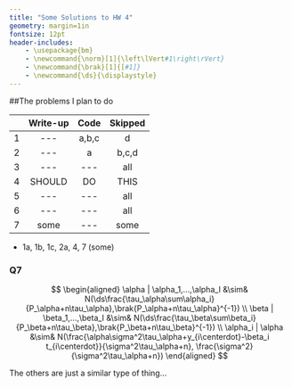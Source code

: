 ```yaml
---
title: "Some Solutions to HW 4"
geometry: margin=1in
fontsize: 12pt
header-includes: 
    - \usepackage{bm}
    - \newcommand{\norm}[1]{\left\lVert#1\right\rVert}
    - \newcommand{\brak}[1]{[#1]}
    - \newcommand{\ds}{\displaystyle}
---
```


##The problems I plan to do

| | Write-up | Code | Skipped
|:---:|:---:|:---:|:---:|
| 1 | --- | a,b,c | d
| 2 | --- | a | b,c,d
| 3 | --- |---| all
| 4 | SHOULD | DO | THIS
| 5 | --- | --- | all
| 6 | --- | --- | all
| 7 | some |--- | some
- 1a, 1b, 1c, 2a, 4, 7 (some)

### Q7

$$
  \begin{aligned}
    \alpha | \alpha_1,...,\alpha_I &\sim& N(\ds\frac{\tau_\alpha\sum\alpha_i}{P_\alpha+n\tau_\alpha},\brak{P_\alpha+n\tau_\alpha}^{-1}) \\
    \beta | \beta_1,...,\beta_I &\sim& N(\ds\frac{\tau_\beta\sum\beta_i}{P_\beta+n\tau_\beta},\brak{P_\beta+n\tau_\beta}^{-1}) \\
    \alpha_i | \alpha &\sim& N(\frac{\alpha\sigma^2\tau_\alpha+y_{i\centerdot}-\beta_i t_{i\centerdot}}{\sigma^2\tau_\alpha+n}, \frac{\sigma^2}{\sigma^2\tau_\alpha+n}) 
  \end{aligned}
$$

The others are just a similar type of thing...


[//]: # (To compile this script: $ md file.md)
[//]: # (the md script can be found at: https://github.com/luiarthur/myBin/blob/master/md)
